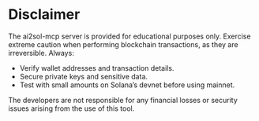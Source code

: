 # Disclaimer

The ai2sol-mcp server is provided for educational purposes only. Exercise extreme caution when performing blockchain transactions, as they are irreversible. Always:

- Verify wallet addresses and transaction details.
- Secure private keys and sensitive data.
- Test with small amounts on Solana’s devnet before using mainnet.

The developers are not responsible for any financial losses or security issues arising from the use of this tool.
